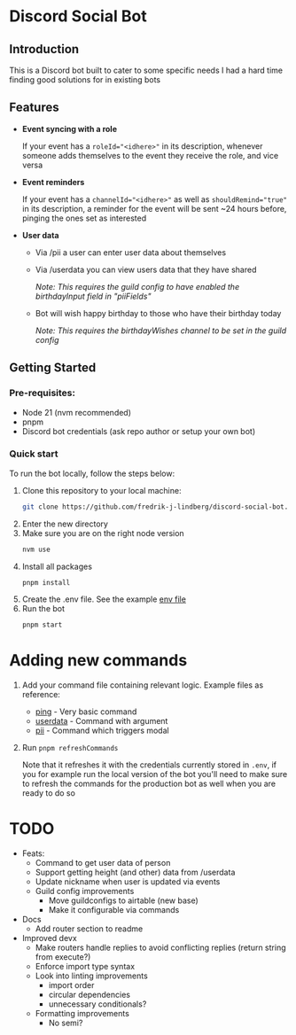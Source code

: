 # Discord Social Bot

## Introduction

This is a Discord bot built to cater to some specific needs I had a hard time finding good solutions for in existing bots

## Features

- **Event syncing with a role**

  If your event has a `roleId="<idhere>"` in its description, whenever someone adds themselves to the event they receive the role, and vice versa

- **Event reminders**

  If your event has a `channelId="<idhere>"` as well as `shouldRemind="true"` in its description, a reminder for the event will be sent ~24 hours before, pinging the ones set as interested

- **User data**

  - Via /pii a user can enter user data about themselves
  - Via /userdata you can view users data that they have shared

    _Note: This requires the guild config to have enabled the birthdayInput field in "piiFields"_

  - Bot will wish happy birthday to those who have their birthday today

    _Note: This requires the birthdayWishes channel to be set in the guild config_

## Getting Started

### Pre-requisites:

- Node 21 (nvm recommended)
- pnpm
- Discord bot credentials (ask repo author or setup your own bot)

### Quick start

To run the bot locally, follow the steps below:

1. Clone this repository to your local machine:
   ```bash
   git clone https://github.com/fredrik-j-lindberg/discord-social-bot.git
   ```
2. Enter the new directory
3. Make sure you are on the right node version
   ```bash
   nvm use
   ```
4. Install all packages
   ```bash
   pnpm install
   ```
5. Create the .env file. See the example [env file](./.env.example)
6. Run the bot
   ```bash
   pnpm start
   ```

# Adding new commands

1. Add your command file containing relevant logic. Example files as reference:

   - [ping](./src/router/commands/ping.ts) - Very basic command
   - [userdata](./src/router/commands/userdata.ts) - Command with argument
   - [pii](./src/router/commands/pii.ts) - Command which triggers modal

2. Run `pnpm refreshCommands`

   Note that it refreshes it with the credentials currently stored in `.env`, if you for example run the local version of the bot you'll need to make sure to refresh the commands for the production bot as well when you are ready to do so

# TODO

- Feats:
  - Command to get user data of person
  - Support getting height (and other) data from /userdata
  - Update nickname when user is updated via events
  - Guild config improvements
    - Move guildconfigs to airtable (new base)
    - Make it configurable via commands
- Docs
  - Add router section to readme
- Improved devx
  - Make routers handle replies to avoid conflicting replies (return string from execute?)
  - Enforce import type syntax
  - Look into linting improvements
    - import order
    - circular dependencies
    - unnecessary conditionals?
  - Formatting improvements
    - No semi?
